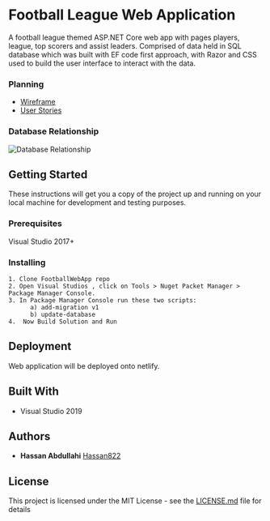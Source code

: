 # Football League Web Application

A football league themed ASP.NET Core web app with  pages players, league, top scorers and assist leaders. Comprised of data held in SQL database which was built with EF code first approach, with Razor and CSS used to build the user interface to interact with the data.

### Planning

* [Wireframe](https://wireframe.cc/14drV2)
* [User Stories](https://github.com/Hassan822/FootballWebApp/projects/1)



### Database Relationship

![Database Relationship](https://user-images.githubusercontent.com/59885578/77486177-f1a29c80-6e26-11ea-9fb8-c5e56d3f6a3d.png)


## Getting Started

These instructions will get you a copy of the project up and running on your local machine for development and testing purposes. 

### Prerequisites

Visual Studio 2017+

### Installing

```
1. Clone FootballWebApp repo
2. Open Visual Studios , click on Tools > Nuget Packet Manager > Package Manager Console.
3. In Package Manager Console run these two scripts:
	  a) add-migration v1 
	  b) update-database
4.  Now Build Solution and Run

```

## Deployment

Web application will be deployed onto netlify.

## Built With

* Visual Studio 2019


## Authors

* **Hassan Abdullahi** [Hassan822](https://github.com/Hassan822)


## License

This project is licensed under the MIT License - see the [LICENSE.md](LICENSE.md) file for details
